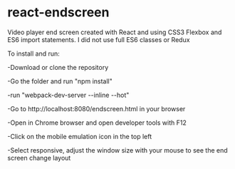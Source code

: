 # react-endscreen
Video player end screen created with React and using CSS3 Flexbox and ES6 import statements.
I did not use full ES6 classes or Redux

To install and run:

-Download or clone the repository

-Go the folder and run "npm install"

-run "webpack-dev-server --inline --hot"

-Go to http://localhost:8080/endscreen.html in your browser

-Open in Chrome browser and open developer tools with F12

-Click on the mobile emulation icon in the top left

-Select responsive, adjust the window size with your mouse to see the end screen change layout
